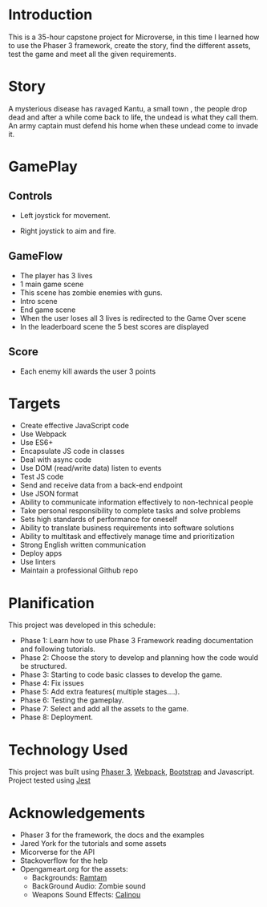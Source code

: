 # Introduction

This is a 35-hour capstone project for Microverse, in this time I learned how to use the Phaser 3 framework, create the story, find the different assets, test the game and meet all the given requirements.

# Story
A mysterious disease has ravaged Kantu, a small town , the people drop dead and after a while come back to life, the undead is what they call them. An army captain must defend his home when these undead come to invade it.


# GamePlay

## Controls 

- Left joystick for movement.

- Right joystick to aim and fire.


## GameFlow

- The player has 3 lives
- 1 main game scene
- This scene has zombie enemies with guns.
- Intro scene
- End game scene
- When the user loses all 3 lives is redirected to the Game Over scene
- In the leaderboard scene the 5 best scores are displayed

## Score

- Each enemy kill awards the user 3 points
# Targets

- Create effective JavaScript code
- Use Webpack
- Use ES6+
- Encapsulate JS code in classes
- Deal with async code
- Use DOM (read/write data) listen to events
- Test JS code
- Send and receive data from a back-end endpoint
- Use JSON format
- Ability to communicate information effectively to non-technical people
- Take personal responsibility to complete tasks and solve problems
- Sets high standards of performance for oneself
- Ability to translate business requirements into software solutions
- Ability to multitask and effectively manage time and prioritization
- Strong English written communication
- Deploy apps
- Use linters
- Maintain a professional Github repo

# Planification

This project was developed in this schedule:

- Phase 1: Learn how to use Phase 3 Framework reading documentation and following tutorials.
- Phase 2: Choose the story to develop and planning how the code would be structured.
- Phase 3: Starting to code basic classes to develop the game.
- Phase 4: Fix issues
- Phase 5: Add extra features( multiple stages....).
- Phase 6: Testing the gameplay.
- Phase 7: Select and add all the assets to the game.
- Phase 8: Deployment.

# Technology Used

This project was built using [Phaser 3](https://phaser.io/phaser3), [Webpack](https://webpack.js.org/), [Bootstrap](https://getbootstrap.com/) and Javascript.
Project tested using [Jest](https://jestjs.io/en/)

# Acknowledgements

- Phaser 3 for the framework, the docs and the examples
- Jared York for the tutorials and some assets
- Micorverse for the API
- Stackoverflow for the help
- Opengameart.org for the assets:
  - Backgrounds: [Ramtam](https://opengameart.org/users/ramtam)
  - BackGround Audio: Zombie sound
  - Weapons Sound Effects: [Calinou](https://opengameart.org/users/calinou)